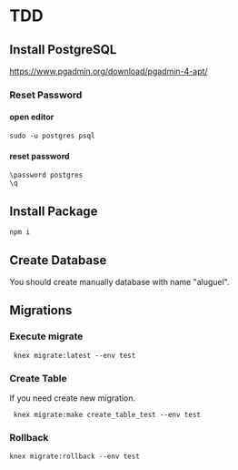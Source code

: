 # TDD

## Install PostgreSQL
https://www.pgadmin.org/download/pgadmin-4-apt/

### Reset Password

#### open editor
```angular2html
sudo -u postgres psql
```
#### reset password
```angular2html
\password postgres
\q
```

## Install Package
```angular2html
npm i
```

## Create Database 
You should create manually database with name "aluguel".
## Migrations

### Execute migrate
```angular2html
 knex migrate:latest --env test
```

### Create Table
If you need create new migration.
```angular2html
 knex migrate:make create_table_test --env test
```
### Rollback
```angular2html
knex migrate:rollback --env test
```
